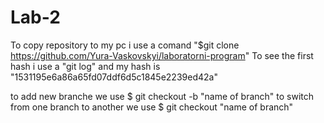 # Lab-2

To copy repository to my pc i use a comand "$git clone https://github.com/Yura-Vaskovskyi/laboratorni-program"
To see the first hash i use a "git log" and my hash is "1531195e6a86a65fd07ddf6d5c1845e2239ed42a"

to add new branche we use $ git checkout -b "name of branch" to switch from one branch to another we use $ git checkout "name of branch"

